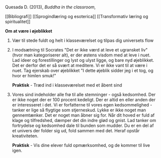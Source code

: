 Quesada D. (2013), *Buddha in the classroom,* 

[[Bibliografi]]
[[Sprogindlæring og esoterica]]
[[Transformativ læring og spiritualitet]]

**Om at være i øjeblikket** 
1. Vær til stede fuldt og helt i klasseværelset og tilpas dig universets flow 


2. I modsætning til Socrates "Det er ikke værd at leve et ugransket liv" (hvor man kategoriserer alt), er der østens visdom med at leve i nuet. Lad ideer og forestillinger og lyst og ulyst ligge, og bare nyd øjeblikket. Det er derfor det er så svært at meditere. Vi er ikke vant til at være i nuet. Tag ejerskab over øjeblikket "I dette øjeblik sidder jeg i et tog, og hvor er himlen smuk!" 

    **Praktisk** - Træd ind i klasseværelset med et åbent sind 

3. Vores sind indeholder alle frø til alle stemninger - også kedsomhed. Der er ikke noget der er 100 procent kedeligt. Der er altid en eller anden der er interesseret i det. Vi er forfatterne til vores egen kedsommelighed  - tanker er lige så flygtige som stjerneskud. Lykke er ikke noget man gennemtænker. Det er noget man åbner sig for. Når dit hoved er fuld af klage og tilfredshed, dæmper det din indre glød og gnist. Lad tanker om fortrydelse og kedsomhed dale til bunden som mudder. Du er en del af et univers der folder sig ud, fold sammen med det. Heraf opstår kreativiteten.

    **Praktisk** - Vis dine elever fuld opmærksomhed, og de kommer til live igen.
